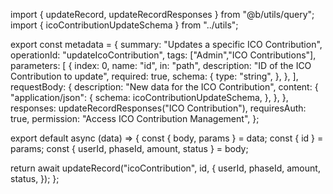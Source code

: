 import { updateRecord, updateRecordResponses } from "@b/utils/query";
import { icoContributionUpdateSchema } from "../utils";

export const metadata = {
  summary: "Updates a specific ICO Contribution",
  operationId: "updateIcoContribution",
  tags: ["Admin","ICO Contributions"],
  parameters: [
    {
      index: 0,
      name: "id",
      in: "path",
      description: "ID of the ICO Contribution to update",
      required: true,
      schema: {
        type: "string",
      },
    },
  ],
  requestBody: {
    description: "New data for the ICO Contribution",
    content: {
      "application/json": {
        schema: icoContributionUpdateSchema,
      },
    },
  },
  responses: updateRecordResponses("ICO Contribution"),
  requiresAuth: true,
  permission: "Access ICO Contribution Management",
};

export default async (data) => {
  const { body, params } = data;
  const { id } = params;
  const { userId, phaseId, amount, status } = body;

  return await updateRecord("icoContribution", id, {
    userId,
    phaseId,
    amount,
    status,
  });
};
